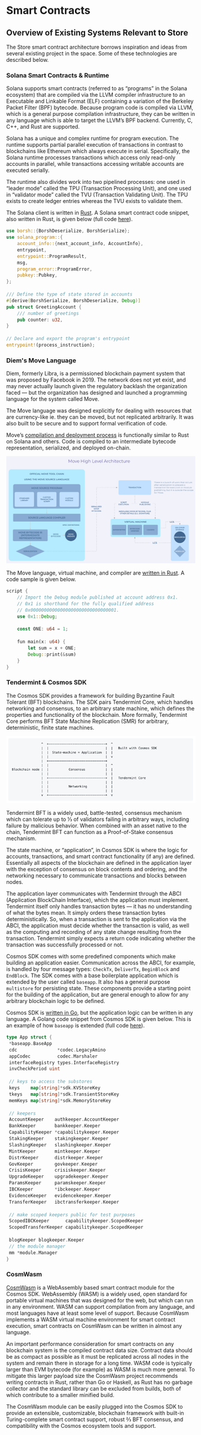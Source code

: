 # Smart Contracts

## Overview of Existing Systems Relevant to Store

The Store smart contract architecture borrows inspiration and ideas from several existing project in the space. Some of these technologies are described below.

### Solana Smart Contracts & Runtime

Solana supports smart contracts (referred to as “programs” in the Solana ecosystem) that are compiled via the LLVM compiler infrastructure to an Executable and Linkable Format (ELF) containing a variation of the Berkeley Packet Filter (BPF) bytecode. Because program code is compiled via LLVM, which is a general purpose compilation infrastructure, they can be written in any language which is able to target the LLVM’s BPF backend. Currently, C, C++, and Rust are supported.

Solana has a unique and complex runtime for program execution. The runtime supports partial parallel execution of transactions in contrast to blockchains like Ethereum which always execute in serial. Specifically, the Solana runtime processes transactions which access only read-only accounts in parallel, while transactions accessing writable accounts are executed serially.

The runtime also divides work into two pipelined processes: one used in “leader mode” called the TPU (Transaction Processing Unit), and one used in “validator mode” called the TVU (Transaction Validating Unit). The TPU exists to create ledger entries whereas the TVU exists to validate them.

The Solana client is written in [Rust](https://github.com/solana-labs/solana). A Solana smart contract code snippet, also written in Rust, is given below (full code [here](https://github.com/solana-labs/example-helloworld/blob/master/src/program-rust/src/lib.rs)).

```rust
use borsh::{BorshDeserialize, BorshSerialize};
use solana_program::{
    account_info::{next_account_info, AccountInfo},
    entrypoint,
    entrypoint::ProgramResult,
    msg,
    program_error::ProgramError,
    pubkey::Pubkey,
};

/// Define the type of state stored in accounts
#[derive(BorshSerialize, BorshDeserialize, Debug)]
pub struct GreetingAccount {
    /// number of greetings
    pub counter: u32,
}

// Declare and export the program's entrypoint
entrypoint!(process_instruction);
```

### Diem's Move Language

Diem, formerly Libra, is a permissioned blockchain payment system that was proposed by Facebook in 2019. The network does not yet exist, and may never actually launch given the regulatory backlash the organization faced — but the organization has designed and launched a programming language for the system called Move.

The Move language was designed explicitly for dealing with resources that are currency-like ie. they can be moved, but not replicated arbitrarily. It was also built to be secure and to support formal verification of code.

Move’s [compilation and deployment process](https://developers.diem.com/main/docs/move-introduction#move-architecture) is functionally similar to Rust on Solana and others. Code is compiled to an intermediate bytecode representation, serialized, and deployed on-chain.

![move architecture](./images/move-architecture.png)

The Move language, virtual machine, and compiler are [written in Rust](https://github.com/diem/diem). A code sample is given below.

```rust
script {
    // Import the Debug module published at account address 0x1.
    // 0x1 is shorthand for the fully qualified address
    // 0x00000000000000000000000000000001.
    use 0x1::Debug;

    const ONE: u64 = 1;

    fun main(x: u64) {
        let sum = x + ONE;
        Debug::print(&sum)
    }
}
```

### Tendermint & Cosmos SDK

The Cosmos SDK provides a framework for building Byzantine Fault Tolerant (BFT) blockchains. The SDK pairs Tendermint Core, which handles networking and consensus, to an arbitrary state machine, which defines the properties and functionality of the blockchain. More formally, Tendermint Core performs BFT State Machine Replication (SMR) for arbitrary, deterministic, finite state machines.

![cosmos sdk](./images/cosmos-sdk.png)

Tendermint BFT is a widely used, battle-tested, consensus mechanism which can tolerate up to ⅓ of validators failing in arbitrary ways, including failure by malicious behavior. When combined with an asset native to the chain, Tendermint BFT can function as a Proof-of-Stake consensus mechanism.

The state machine, or “application”, in Cosmos SDK is where the logic for accounts, transactions, and smart contract functionality (if any) are defined. Essentially all aspects of the blockchain are defined in the application layer with the exception of consensus on block contents and ordering, and the networking necessary to communicate transactions and blocks between nodes.

The application layer communicates with Tendermint through the ABCI (Application BlockChain Interface), which the application must implement. Tendermint itself only handles transaction bytes — it has no understanding of what the bytes mean. It simply orders these transaction bytes deterministically. So, when a transaction is sent to the application via the ABCI, the application must decide whether the transaction is valid, as well as the computing and recording of any state change resulting from the transaction. Tendermint simply expects a return code indicating whether the transaction was successfully processed or not.

Cosmos SDK comes with some predefined components which make building an application easier. Communication across the ABCI, for example, is handled by four message types: `CheckTx`, `DeliverTx`, `BeginBlock` and `EndBlock`. The SDK comes with a base boilerplate application which is extended by the user called `baseapp`. It also has a general purpose `multistore` for persisting state. These components provide a starting point for the building of the application, but are general enough to allow for any arbitrary blockchain logic to be defined.

Cosmos SDK is [written in Go](https://github.com/cosmos/cosmos-sdk), but the application logic can be written in any language. A Golang code snippet from Cosmos SDK is given below. This is an example of how `baseapp` is extended (full code [here](https://github.com/cosmos/sdk-tutorials/tree/master/blog/blog)).

```go
type App struct {
 *baseapp.BaseApp
 cdc               *codec.LegacyAmino
 appCodec          codec.Marshaler
 interfaceRegistry types.InterfaceRegistry
 invCheckPeriod uint

 // keys to access the substores
 keys    map[string]*sdk.KVStoreKey
 tkeys   map[string]*sdk.TransientStoreKey
 memKeys map[string]*sdk.MemoryStoreKey

 // keepers
 AccountKeeper    authkeeper.AccountKeeper
 BankKeeper       bankkeeper.Keeper
 CapabilityKeeper *capabilitykeeper.Keeper
 StakingKeeper    stakingkeeper.Keeper
 SlashingKeeper   slashingkeeper.Keeper
 MintKeeper       mintkeeper.Keeper
 DistrKeeper      distrkeeper.Keeper
 GovKeeper        govkeeper.Keeper
 CrisisKeeper     crisiskeeper.Keeper
 UpgradeKeeper    upgradekeeper.Keeper
 ParamsKeeper     paramskeeper.Keeper
 IBCKeeper        *ibckeeper.Keeper
 EvidenceKeeper   evidencekeeper.Keeper
 TransferKeeper   ibctransferkeeper.Keeper

 // make scoped keepers public for test purposes
 ScopedIBCKeeper      capabilitykeeper.ScopedKeeper
 ScopedTransferKeeper capabilitykeeper.ScopedKeeper

 blogKeeper blogkeeper.Keeper
 // the module manager
 mm *module.Manager
}
```

### CosmWasm

[CosmWasm](https://cosmwasm.com/) is a WebAssembly based smart contract module for the Cosmos SDK. WebAssembly (WASM) is a widely used, open standard for portable virtual machines that was designed for the web, but which can run in any environment. WASM can support compilation from any language, and most languages have at least some level of support. Because CosmWasm implements a WASM virtual machine environment for smart contract execution, smart contracts on CosmWasm can be written in almost any language.

An important performance consideration for smart contracts on any blockchain system is the compiled contract data size. Contract data should be as compact as possible as it must be replicated across all nodes in the system and remain there in storage for a long time. WASM code is typically larger than EVM bytecode (for example) as WASM is much more general. To mitigate this larger payload size the CosmWasm project recommends writing contracts in Rust, rather than Go or Haskell, as Rust has no garbage collector and the standard library can be excluded from builds, both of which contribute to a smaller minified build.

The CosmWasm module can be easily plugged into the Cosmos SDK to provide an extensible, customizable, blockchain framework with built-in Turing-complete smart contract support, robust ⅔ BFT consensus, and compatibility with the Cosmos ecosystem tools and support.
